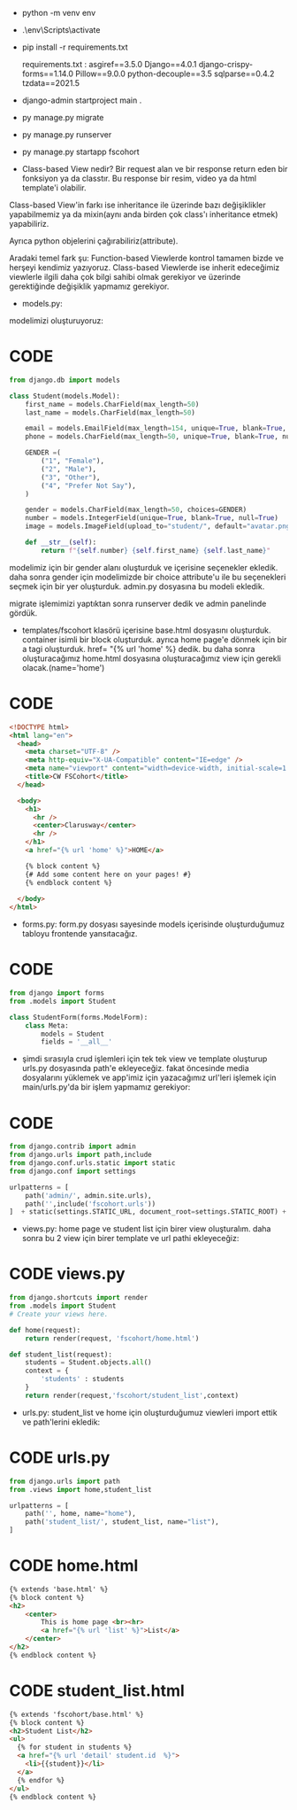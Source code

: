- python -m venv env
- .\env\Scripts\activate
- pip install -r requirements.txt

    requirements.txt :
        asgiref==3.5.0
        Django==4.0.1
        django-crispy-forms==1.14.0
        Pillow==9.0.0
        python-decouple==3.5
        sqlparse==0.4.2
        tzdata==2021.5

- django-admin startproject main .
- py manage.py migrate
- py manage.py runserver
- py manage.py startapp fscohort


- Class-based View nedir?
Bir request alan ve bir response return eden bir fonksiyon ya da classtır. Bu response bir resim, video ya da html template'i olabilir.

Class-based View'in farkı ise inheritance ile üzerinde bazı değişiklikler yapabilmemiz ya da mixin(aynı anda birden çok class'ı inheritance etmek) yapabiliriz.

Ayrıca python objelerini çağırabiliriz(attribute).

Aradaki temel fark şu: Function-based Viewlerde kontrol tamamen bizde ve herşeyi kendimiz yazıyoruz. Class-based Viewlerde ise inherit edeceğimiz viewlerle ilgili daha çok bilgi sahibi olmak gerekiyor ve üzerinde gerektiğinde değişiklik yapmamız gerekiyor.

- models.py:

modelimizi oluşturuyoruz:
# CODE
```python
from django.db import models

class Student(models.Model):
    first_name = models.CharField(max_length=50)
    last_name = models.CharField(max_length=50)

    email = models.EmailField(max_length=154, unique=True, blank=True, null=True)
    phone = models.CharField(max_length=50, unique=True, blank=True, null=True)

    GENDER =(
        ("1", "Female"),
        ("2", "Male"),
        ("3", "Other"),
        ("4", "Prefer Not Say"),
    )

    gender = models.CharField(max_length=50, choices=GENDER)
    number = models.IntegerField(unique=True, blank=True, null=True)
    image = models.ImageField(upload_to="student/", default="avatar.png")

    def __str__(self):
        return f"{self.number} {self.first_name} {self.last_name}"
```

modelimiz için bir gender alanı oluşturduk ve içerisine seçenekler ekledik. daha sonra gender için modelimizde bir choice attribute'u ile bu seçenekleri seçmek için bir yer oluşturduk. admin.py dosyasına bu modeli ekledik.

migrate işlemimizi yaptıktan sonra runserver dedik ve admin panelinde gördük.

- templates/fscohort klasörü içerisine base.html dosyasını oluşturduk. container isimli bir block oluşturduk. ayrıca home page'e dönmek için bir a tagi oluşturduk. href= "{% url 'home' %} dedik. bu daha sonra oluşturacağımız home.html dosyasına oluşturacağımız view için gerekli olacak.(name='home')

# CODE
```html
<!DOCTYPE html>
<html lang="en">
  <head>
    <meta charset="UTF-8" />
    <meta http-equiv="X-UA-Compatible" content="IE=edge" />
    <meta name="viewport" content="width=device-width, initial-scale=1.0" />
    <title>CW FSCohort</title>
  </head>

  <body>
    <h1>
      <hr />
      <center>Clarusway</center>
      <hr />
    </h1>
    <a href="{% url 'home' %}">HOME</a>

    {% block content %} 
    {# Add some content here on your pages! #}
    {% endblock content %}
    
  </body>
</html>
```

- forms.py:
form.py dosyası sayesinde models içerisinde oluşturduğumuz tabloyu frontende yansıtacağız.

# CODE
```python
from django import forms
from .models import Student

class StudentForm(forms.ModelForm):
    class Meta:
        models = Student
        fields = '__all__'
```

- şimdi sırasıyla crud işlemleri için tek tek view ve template oluşturup urls.py dosyasında path'e ekleyeceğiz. fakat öncesinde media dosyalarını yüklemek ve app'imiz için yazacağımız url'leri işlemek için main/urls.py'da bir işlem yapmamız gerekiyor:

# CODE
```python
from django.contrib import admin
from django.urls import path,include
from django.conf.urls.static import static
from django.conf import settings

urlpatterns = [
    path('admin/', admin.site.urls),
    path('',include('fscohort.urls'))
]  + static(settings.STATIC_URL, document_root=settings.STATIC_ROOT) + static(settings.MEDIA_URL, document_root=settings.MEDIA_ROOT)
```

- views.py:
home page ve student list için birer view oluşturalım. daha sonra bu 2 view için birer template ve url pathi ekleyeceğiz:

# CODE views.py
```python
from django.shortcuts import render
from .models import Student
# Create your views here.

def home(request):
    return render(request, 'fscohort/home.html')

def student_list(request):
    students = Student.objects.all()
    context = {
        'students' : students
    }
    return render(request,'fscohort/student_list',context)
```

- urls.py:
student_list ve home için oluşturduğumuz viewleri import ettik ve path'lerini ekledik:

# CODE urls.py
```python
from django.urls import path
from .views import home,student_list

urlpatterns = [
    path('', home, name="home"),
    path('student_list/', student_list, name="list"),
]
```

# CODE home.html
```html
{% extends 'base.html' %}
{% block content %}
<h2>
    <center>
        This is home page <br><hr>
        <a href="{% url 'list' %}">List</a>
    </center>
</h2>
{% endblock content %}
```

# CODE student_list.html
```html
{% extends 'fscohort/base.html' %} 
{% block content %}
<h2>Student List</h2>
<ul>
  {% for student in students %}
  <a href="{% url 'detail' student.id  %}">
    <li>{{student}}</li>
  </a>
  {% endfor %}
</ul>
{% endblock content %}
```


































